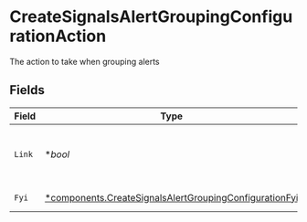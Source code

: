 # CreateSignalsAlertGroupingConfigurationAction

The action to take when grouping alerts


## Fields

| Field                                                                                                                           | Type                                                                                                                            | Required                                                                                                                        | Description                                                                                                                     |
| ------------------------------------------------------------------------------------------------------------------------------- | ------------------------------------------------------------------------------------------------------------------------------- | ------------------------------------------------------------------------------------------------------------------------------- | ------------------------------------------------------------------------------------------------------------------------------- |
| `Link`                                                                                                                          | **bool*                                                                                                                         | :heavy_minus_sign:                                                                                                              | Link the alerts and do not notify anyone                                                                                        |
| `Fyi`                                                                                                                           | [*components.CreateSignalsAlertGroupingConfigurationFyi](../../models/components/createsignalsalertgroupingconfigurationfyi.md) | :heavy_minus_sign:                                                                                                              | Send FYI notification                                                                                                           |